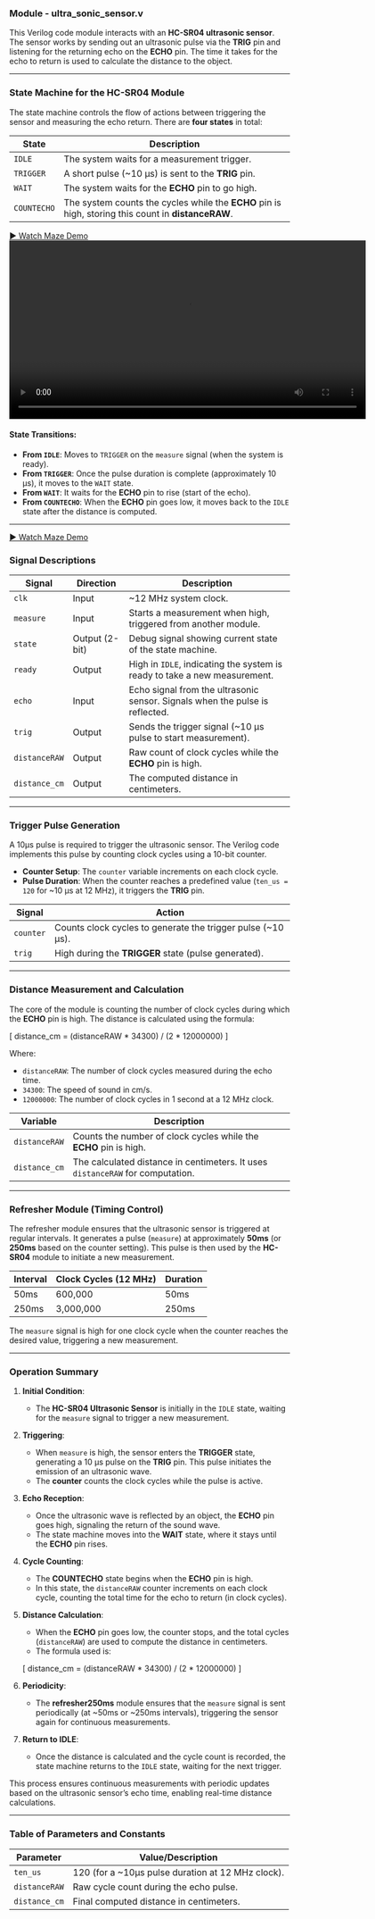 

### **Module - ultra_sonic_sensor.v**

This Verilog code module interacts with an **HC-SR04 ultrasonic sensor**. The sensor works by sending out an ultrasonic pulse via the **TRIG** pin and listening for the returning echo on the **ECHO** pin. The time it takes for the echo to return is used to calculate the distance to the object.

---

### **State Machine for the HC-SR04 Module**

The state machine controls the flow of actions between triggering the sensor and measuring the echo return. There are **four states** in total:

| **State**    | **Description**                                         |
|--------------|---------------------------------------------------------|
| `IDLE`       | The system waits for a measurement trigger.             |
| `TRIGGER`    | A short pulse (~10 µs) is sent to the **TRIG** pin.     |
| `WAIT`       | The system waits for the **ECHO** pin to go high.      |
| `COUNTECHO`  | The system counts the cycles while the **ECHO** pin is high, storing this count in **distanceRAW**. |

[▶️ Watch Maze Demo](mazefirst.mp4)
<video width="640" controls>
  <source src="maze2.mp4" type="video/mp4">
</video>


#### State Transitions:

- **From `IDLE`**: Moves to `TRIGGER` on the `measure` signal (when the system is ready).
- **From `TRIGGER`**: Once the pulse duration is complete (approximately 10 µs), it moves to the `WAIT` state.
- **From `WAIT`**: It waits for the **ECHO** pin to rise (start of the echo).
- **From `COUNTECHO`**: When the **ECHO** pin goes low, it moves back to the `IDLE` state after the distance is computed.

---

[▶️ Watch Maze Demo](maze2.mp4)

### **Signal Descriptions**

| **Signal**       | **Direction**  | **Description**                                                   |
|------------------|----------------|-------------------------------------------------------------------|
| `clk`            | Input          | ~12 MHz system clock.                                              |
| `measure`        | Input          | Starts a measurement when high, triggered from another module.    |
| `state`          | Output (2-bit) | Debug signal showing current state of the state machine.          |
| `ready`          | Output         | High in `IDLE`, indicating the system is ready to take a new measurement. |
| `echo`           | Input          | Echo signal from the ultrasonic sensor. Signals when the pulse is reflected. |
| `trig`           | Output         | Sends the trigger signal (~10 µs pulse to start measurement).     |
| `distanceRAW`    | Output         | Raw count of clock cycles while the **ECHO** pin is high.         |
| `distance_cm`    | Output         | The computed distance in centimeters.                             |

---

### **Trigger Pulse Generation**

A 10µs pulse is required to trigger the ultrasonic sensor. The Verilog code implements this pulse by counting clock cycles using a 10-bit counter.

- **Counter Setup**: The `counter` variable increments on each clock cycle.
- **Pulse Duration**: When the counter reaches a predefined value (`ten_us = 120` for ~10 µs at 12 MHz), it triggers the **TRIG** pin.

| **Signal**      | **Action**                                   |
|-----------------|----------------------------------------------|
| `counter`       | Counts clock cycles to generate the trigger pulse (~10 µs). |
| `trig`          | High during the **TRIGGER** state (pulse generated). |

---

### **Distance Measurement and Calculation**

The core of the module is counting the number of clock cycles during which the **ECHO** pin is high. The distance is calculated using the formula:

\[
distance_cm = (distanceRAW * 34300) / (2 * 12000000)
\]

Where:
- `distanceRAW`: The number of clock cycles measured during the echo time.
- `34300`: The speed of sound in cm/s.
- `12000000`: The number of clock cycles in 1 second at a 12 MHz clock.

| **Variable**      | **Description**                                                 |
|-------------------|---------------------------------------------------------------|
| `distanceRAW`     | Counts the number of clock cycles while the **ECHO** pin is high. |
| `distance_cm`     | The calculated distance in centimeters. It uses `distanceRAW` for computation. |

---

### **Refresher Module (Timing Control)**

The refresher module ensures that the ultrasonic sensor is triggered at regular intervals. It generates a pulse (`measure`) at approximately **50ms** (or **250ms** based on the counter setting). This pulse is then used by the **HC-SR04** module to initiate a new measurement.

| **Interval**     | **Clock Cycles (12 MHz)**        | **Duration**          |
|------------------|----------------------------------|-----------------------|
| 50ms             | 600,000                          | 50ms                  |
| 250ms            | 3,000,000                        | 250ms                 |

The `measure` signal is high for one clock cycle when the counter reaches the desired value, triggering a new measurement.

---

### **Operation Summary**

1. **Initial Condition**: 
   - The **HC-SR04 Ultrasonic Sensor** is initially in the `IDLE` state, waiting for the `measure` signal to trigger a new measurement.

2. **Triggering**: 
   - When `measure` is high, the sensor enters the **TRIGGER** state, generating a 10 µs pulse on the **TRIG** pin. This pulse initiates the emission of an ultrasonic wave.
   - The **counter** counts the clock cycles while the pulse is active.

3. **Echo Reception**: 
   - Once the ultrasonic wave is reflected by an object, the **ECHO** pin goes high, signaling the return of the sound wave.
   - The state machine moves into the **WAIT** state, where it stays until the **ECHO** pin rises.

4. **Cycle Counting**: 
   - The **COUNTECHO** state begins when the **ECHO** pin is high.
   - In this state, the `distanceRAW` counter increments on each clock cycle, counting the total time for the echo to return (in clock cycles).

5. **Distance Calculation**: 
   - When the **ECHO** pin goes low, the counter stops, and the total cycles (`distanceRAW`) are used to compute the distance in centimeters.
   - The formula used is:

   \[
   distance_cm = (distanceRAW * 34300) / (2 * 12000000)
   \]

7. **Periodicity**: 
   - The **refresher250ms** module ensures that the `measure` signal is sent periodically (at ~50ms or ~250ms intervals), triggering the sensor again for continuous measurements.

8. **Return to IDLE**: 
   - Once the distance is calculated and the cycle count is recorded, the state machine returns to the `IDLE` state, waiting for the next trigger.

This process ensures continuous measurements with periodic updates based on the ultrasonic sensor’s echo time, enabling real-time distance calculations.

---

### **Table of Parameters and Constants**

| **Parameter**      | **Value/Description**                             |
|--------------------|---------------------------------------------------|
| `ten_us`           | 120 (for a ~10µs pulse duration at 12 MHz clock). |
| `distanceRAW`      | Raw cycle count during the echo pulse.           |
| `distance_cm`      | Final computed distance in centimeters.          |


  



